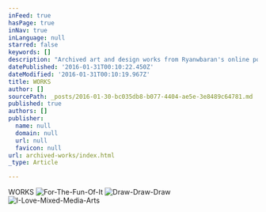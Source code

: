 ```yaml
---
inFeed: true
hasPage: true
inNav: true
inLanguage: null
starred: false
keywords: []
description: "Archived art and design works from Ryanwbaran's online portfolio | Page two | Abundant creativity"
datePublished: '2016-01-31T00:10:22.450Z'
dateModified: '2016-01-31T00:10:19.967Z'
title: WORKS
author: []
sourcePath: _posts/2016-01-30-bc035db8-b077-4404-ae5e-3e8489c64781.md
published: true
authors: []
publisher:
  name: null
  domain: null
  url: null
  favicon: null
url: archived-works/index.html
_type: Article

---
```

WORKS
![For-The-Fun-Of-It](https://s3-us-west-2.amazonaws.com/the-grid-img/p/0b192137e3abdf27e72c2ed635159fcf0a7971b8.jpg)
![Draw-Draw-Draw](https://s3-us-west-2.amazonaws.com/the-grid-img/p/2b2cd63dbb2eb5cd2f337cdab7eaa4b13aa22ad2.jpg)
![I-Love-Mixed-Media-Arts](https://s3-us-west-2.amazonaws.com/the-grid-img/p/5ee09ca61c0ca04902143a0d75c068addc7ffc1a.jpg)